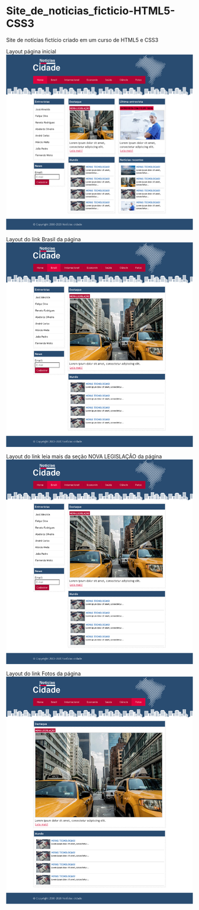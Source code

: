 # Site_de_noticias_ficticio-HTML5-CSS3
Site de notícias fictício criado em um curso de HTML5 e CSS3

Layout página inicial
![Site de notícias](https://github.com/DeangellesES/Site_de_noticias_ficticio-HTML5-CSS3/blob/master/site-noticias-ficticio.png)



Layout do link Brasil da página
![brasil](https://github.com/DeangellesES/Site_de_noticias_ficticio-HTML5-CSS3/blob/master/brasil.png)



Layout do link leia mais da seção NOVA LEGISLAÇÃO da página 
![nova legislação](https://github.com/DeangellesES/Site_de_noticias_ficticio-HTML5-CSS3/blob/master/brasil.png)



Layout do link Fotos da página
![fotos](https://github.com/DeangellesES/Site_de_noticias_ficticio-HTML5-CSS3/blob/master/fotos.png)

